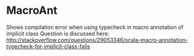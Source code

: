 # MacroAnt
Shows compilation error when using typecheck in macro annotation of implicit class
Question is discussed here: http://stackoverflow.com/questions/29053346/scala-macro-annotation-typecheck-for-implicit-class-fails
